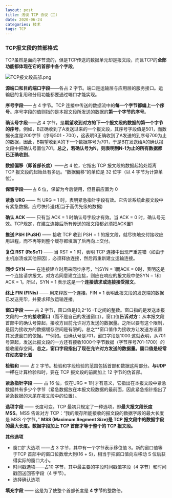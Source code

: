 ```yaml
---
layout: post
title: 浅谈 TCP 协议（二）
date: 2020-06-24
categories: 技术
tags: TCP
---
```


### TCP报文段的首部格式

TCP虽然是面向字节流的，但是TCP传送的数据单元却是报文段，而且TCP的**全部功能都体现在它的首部中各个字段**。

![TCP报文段首部.png](https://i.loli.net/2020/06/24/4W7VPM6ODxZQSUK.png)

**源端口和目的端口字段**——各占 2 字节。端口是运输层与应用层的服务接口。运输层的复用和分用功能都要通过端口才能实现。

**序号字段**——占 4 字节。TCP 连接中传送的数据流中的**每一个字节都编上一个序号**。序号字段的值则指的是本报文段所发送的数据的**第一个字节的序号**。

**确认号字段**——占 4 字节，是**期望收到对方的下一个报文段的数据的第一个字节的序号**。例如，B正确收到了A发送过来的一个报文段，其序号字段值是501，而数据长度是200字节（序号501 - 700），这表明B正确收到了A发送的到序号700为止的数据，因此，B期望收到A的下一个数据序号为701，于是B在发送给A的确认报文段中把确认号置位701。**总之，若确认号为N，则表明到N-1为止的所有数据都已正确收到**。

**数据偏移（即首部长度）**——占 4 位，它指出 TCP 报文段的数据起始处距离 TCP 报文段的起始处有多远。“数据偏移”的单位是 32 位字（以 4 字节为计算单位）。

**保留字段**——占 6 位，保留为今后使用，但目前应置为 0

**紧急 URG** —— 当 URG  =  1 时，表明紧急指针字段有效。它告诉系统此报文段中有紧急数据，应尽快传送(相当于高优先级的数据)

**确认 ACK** —— 只有当 ACK = 1 时确认号字段才有效。当 ACK = 0 时，确认号无效。TCP规定，在建立连接后所有传送的报文段都必须把ACK置1

**推送 PSH (PuSH)** —— 接收 TCP 收到 PSH = 1 的报文段，就尽快地交付接收应用进程，而不再等到整个缓存都填满了后再向上交付。

**复位 RST (ReSeT)** —— 当 RST = 1 时，表明 TCP 连接中出现严重差错（如由于主机崩溃或其他原因），必须释放连接，然后再重新建立运输连接。

**同步 SYN** —— 在连接建立时用来同步序号，当SYN = 1而ACK = 0时，表明这是一个连接请求报文。对方若同意建立连接，则应在响应的报文段中使SYN = 1和ACK = 1。所以，SYN = 1 表示这是一个**连接请求或连接接受报文**。

**终止 FIN (FINis)** —— 用来释放一个连接。FIN = 1 表明此报文段的发送端的数据已发送完毕，并要求释放运输连接。

**窗口字段** —— 占 2 字节，窗口值是[0,2^16 -1]之间的整数。窗口指的是发送本报文段的一方的**接收窗口**（而不是自己的发送窗口）。窗口值**告诉对方**：从本报文段首部中的确认号算起，接收方目前允许对方发送的数据量。之所以要有这个限制，是因为接收方的数据缓存空间是有限的。总之**窗口值作为接收方让发送方设置其发送窗口的依据。**例如。设确认号是701，窗口字段是1000.这就表明，从701号算起，发送此报文段的一方还有接收1000个字节数据（字节序号701-1700）的接收缓存空间。**总之，窗口字段指出了现在允许对方发送的数据量。窗口值是经常在动态变化着**

**检验和** —— 占 2 字节。检验和字段检验的范围包括首部和数据这两部分。**与UDP一样**在计算检验和时，要在 TCP 报文段的前面加上 12 字节的伪首部。

**紧急指针字段** —— 占 16 位，仅在URG = 1时才有意义，它指出在本报文段中紧急数据共有多少个字节（紧急数据放在本报文段数据的最前面，因此紧急指针指出了紧急数据的末尾在报文段中的位置）。

**选项字段** —— 长度可变。TCP 最初只规定了一种选项，即**最大报文段长度 MSS**。MSS 告诉对方 TCP：“我的缓存所能接收的报文段的数据字段的最大长度是 MSS 个字节。” **MSS (Maximum Segment Size)是 TCP 报文段中的数据字段的最大长度。数据字段加上 TCP 首部才等于整个的 TCP 报文段。**

**其他选项**

- 窗口扩大选项 ——占 3 字节，其中有一个字节表示移位值 S。新的窗口值等于TCP 首部中的窗口位数增大到(16 + S)，相当于把窗口值向左移动 S 位后获得实际的窗口大小。
- 时间戳选项——占10 字节，其中最主要的字段时间戳值字段（4 字节）和时间戳回送回答字段（4 字节）。
- 选择确认选项

**填充字段** —— 这是为了使整个首部长度是 **4 字节**的整数倍。